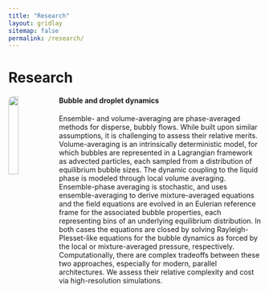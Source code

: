 ```yaml
---
title: "Research"
layout: gridlay
sitemap: false
permalink: /research/
---
```


# Research

<div class="rowl1">
  <img src="{{ site.url }}{{ site.baseurl }}/images/respic/droplets_in_water.jpeg" class="img-responsive" width="20%" style="float: left; border-radius:10px" />
  <h4>Bubble and droplet dynamics</h4>
Ensemble- and volume-averaging are phase-averaged methods for disperse, bubbly flows. While built upon similar assumptions, it is challenging to assess their relative merits. Volume-averaging is an intrinsically deterministic model, for which bubbles are represented in a Lagrangian framework as advected particles, each sampled from a distribution of equilibrium bubble sizes. The dynamic coupling to the liquid phase is modeled through local volume averaging. Ensemble-phase averaging is stochastic, and uses ensemble-averaging to derive mixture-averaged equations and the field equations are evolved in an Eulerian reference frame for the associated bubble properties, each representing bins of an underlying equilibrium distribution. In both cases the equations are closed by solving Rayleigh-Plesset-like equations for the bubble dynamics as forced by the local or mixture-averaged pressure, respectively. Computationally, there are complex tradeoffs between these two approaches, especially for modern, parallel architectures. We assess their relative complexity and cost via high-resolution simulations.
  <ul style="overflow: hidden">
  </ul>
</div>
 